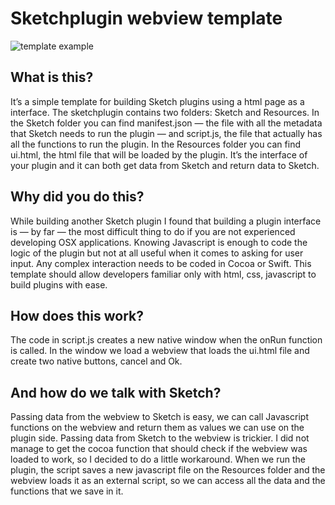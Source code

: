 # Sketchplugin webview template

![template example](http://i.imgur.com/4aUeUKq.gif)

## What is this?
It’s a simple template for building Sketch plugins using a html page as a interface. The sketchplugin contains two folders: Sketch and Resources. 
In the Sketch folder you can find manifest.json — the file with all the metadata that Sketch needs to run the plugin — and script.js, the file that actually has all the functions to run the plugin.
In the Resources folder you can find ui.html, the html file that will be loaded by the plugin. It’s the interface of your plugin and it can both get data from Sketch and return data to Sketch.

## Why did you do this?
While building another Sketch plugin I found that building a plugin interface is — by far — the most difficult thing to do if you are not experienced developing OSX applications. Knowing Javascript is enough to code the logic of the plugin but not at all useful when it comes to asking for user input. Any complex interaction needs to be coded in Cocoa or Swift. This template should allow developers familiar only with html, css, javascript to build plugins with ease.

## How does this work?
The code in script.js creates a new native window when the onRun function is called. In the window we load a webview that loads the ui.html file and create two native buttons, cancel and Ok. 

## And how do we talk with Sketch?
Passing data from the webview to Sketch is easy, we can call Javascript functions on the webview and return them as values we can use on the plugin side.
Passing data from Sketch to the webview is trickier. I did not manage to get the cocoa function that should check if the webview was loaded to work, so I decided to do a little workaround. When we run the plugin, the script saves a new javascript file on the Resources folder and the webview loads it as an external script, so we can access all the data and the functions that we save in it.
